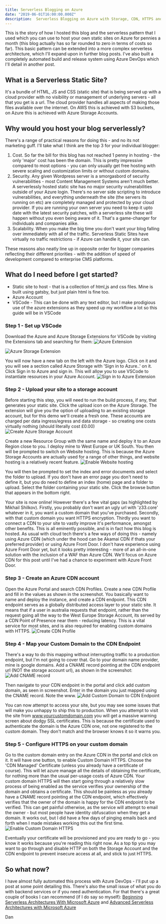```yaml
---
title: Serverless Blogging on Azure 
date: "2019-06-01T16:00:00.000Z"
description:  Serverless Blogging on Azure with Storage, CDN, HTTPS and Custom Domain
---
```


This is the story of how I hosted this blog and the serverless pattern that I used which you can use to host your own static sites on Azure for pennies a month (this blog actually has so far rounded to zero in terms of costs so far). This basic pattern can be extended into a more complex serverless architecture, which I'll expand upon in further blog posts. I've also built a completely automated build and release system using Azure DevOps which I'll detail in another post. 

## What is a Serverless Static Site?
It's a bundle of HTML, JS and CSS (static site) that is being served up with a cloud provider with no visibility or management of underlying servers - all that you get is a url. The cloud provider handles all aspects of making those files available over the internet. On AWS this is achieved with S3 buckets, on Azure this is achieved with Azure Storage Accounts. 

## Why would you host your blog serverlessly? 
There's a range of practical reasons for doing this - and no its not marketing guff. I'll take what I think are the top 3 for your individual blogger:
1. Cost. So far the bill for this blog has not reached 1 penny in hosting - the only 'major' cost has been the domain. This is pretty impressive compared to most options - you can only usually get free hosting with severe scaling and customization limits or without custom domains.
2. Security. Any given Wordpress server is a smorgasbord of security vulnerabilities - most Content Management Systems aren't much better. A serverlessly hosted static site has no major security vulnerabilities outside of your Azure login. There's no server side scripting to introduce vulnerabilities, and everything underneath the site (the servers its running on etc) are completely managed and protected by your cloud provider. If you are running your own server you need to keep it upto date with the latest security patches, with a serverless site these will happen without you even being aware of it. That's a game-changer for individuals and companies alike. 
3. Scalability. When you make the big time you don't want your blog falling over immediately with all of the traffic. Serverless Static Sites have virtually no traffic restrictions - if Azure can handle it, your site can.

These reasons also neatly line up in opposite order for bigger companies reflecting their different priorities - with the addition of speed of development compared to enterprise CMS platforms.

## What do I need before I get started? 
* Static site to host - that is a collection of html,js and css files. Mine is built using gatsby, but just plain html is fine too. 
* Azure Account
* VSCode - This can be done with any text editor, but I make prodigious use of the azure extensions as they speed up my workflow a lot so this guide will be in VSCode

### Step 1 - Set up VSCode
Download the Azure and Azure Storage Extensions for VSCode by visiting the Extensions tab and searching for them: 
![Azure Extension](./azure-extension.png)

![Azure Storage Extension](./azure-storage-extension.png)

You will now have a new tab on the left with the Azure logo. Click on it and you will see a section called Azure Storage with 'Sign in to Azure..' on it. Click Sign in to Azure and sign in. This will allow you to use VSCode to instantiate resources in your Azure Account. 
![Sign in to Azure Extension](./azure-extension-sign-in.png)

### Step 2 - Upload your site to a storage account
Before starting this step, you will need to run the build process, if any, that generates your static site. Click the upload icon on the Azure Storage. The extension will give you the option of uploading to an existing storage account, but for this demo we'll create a fresh one. These accounts are charged per data ingress/egress and data storage - so creating one costs virtually nothing (should literally cost £0.00)
![Create Azure Storage Account](./create-storage-account.png)

Create a new Resource Group with the same name and deploy it to an Azure Region close to you. I deploy mine to West Europe or UK South. 
You then will be prompted to switch on Website hosting. This is because the Azure Storage Accounts are actually used for a range of other things, and website hosting is a relatively recent feature. 
![Enable Website hosting](./enable-website-hosting.png)

You will then be prompted to set the index and error documents and select the folder to upload. If you don't have an error page you don't need to define it, but you do need to define an index (home) page and a folder to upload. Select the folder containing your static site. Click the browse button that appears in the bottom right. 

Your site is now online! However there's a few vital gaps (as highlighted by Mikhail Shilkov). Firstly, you probably don't want an ugly url with 'z33.core' whatever in it, you want a custom domain that you've purchased. Secondly, with that custom domain you want HTTPS encryption. Thirdly you want to connect a CDN to your site to vastly improve it's performance, amongst other benefits. This is all eminently possible, and is in fact how this blog is hosted. 
As usual with cloud tech there's a few ways of doing this - namely using Azure CDN (which under the hood can be Akamai CDN if thats your preferred provider) or using Azure Front Door. I don't have experience using Azure Front Door yet, but it looks pretty interesting - more of an all-in-one solution with the inclusion of a WAF than Azure CDN. We'll focus on Azure CDN for this post until I've had a chance to experiment with Azure Front Door. 

### Step 3 - Create an Azure CDN account
Open the Azure Portal and search CDN Profiles. Create a new CDN Profile and fill in the values as shown in the screenshot. You basically want to name and deploy the instance, and create a CDN endpoint. This CDN endpoint serves as a globally distributed access layer to your static site. It means that if a user in australia requests that endpoint, rather than the request going all the way to the West Europe Storage Account, its served by a CDN Point of Presence near them - reducing latency. This is a vital service for most sites, and is also required for enabling custom domains with HTTPS. 
![Create CDN Profile](./cdn-profile.png)

### Step 4 - Map your Custom Domain to the CDN Endpoint
There's a way to do this mapping without interrupting traffic to a production endpoint, but I'm not going to cover that. Go to your domain name provider, mine is google domains. Add a CNAME record pointing at the CDN endpoint url (NOT the storage account url), as shown in the screenshot: 
![Add CNAME record](./cname.png)

Then navigate to your CDN endpoint in the portal and click add custom domain, as seen in screenshot. Enter in the domain you just mapped using the CNAME record. Note the www.
![Add Custom Domain to CDN Endpoint](./custom-domain-cdn.png)

You can now attempt to access your site, but you may see some issues that will make you unhappy to ship this to production. When you attempt to visit the site from www.yourcustomdomain.com you will get a massive warning screen about dodgy SSL certificates. This is because the certificate used to authenticate the domain is the Azure CDN one, not one registered to the custom domain. They don't match and the browser knows it so it warns you. 

### Step 5 - Configure HTTPS on your custom domain
Go to the custom domain entry on the Azure CDN in the portal and click on it. It will have one button, to enable Custom Domain HTTPS. Choose the 'CDN Managed' Certificate (unless you already have a certificate of course). This will let azure manage all the details of obtaining the certificate, for nothing more than the usual per-usage costs of Azure CDN. Your custom domain HTTPS will then start going through a relatively slow process of being enabled as the service verifies your ownership of the domain and obtains a certificate. This should be painless as you already have a CNAME record pointing at the CDN endpoint, which effectively verifies that the owner of the domain is happy for the CDN endpoint to be verified. This can get painful otherwise, as the service will attempt to email the owner - but most people have identity obfuscation when they get a domain. It works out, but I did have a few days of pinging emails back and forth when I made mistakes working this out the first time. 
![Enable Custom Domain HTTPS](./custom-domain-https.png)

Eventually your certificate will be provisioned and you are ready to go - you know it works because you're reading this right now. As a top tip you may want to go through and disable HTTP on both the Storage Account and the CDN endpoint to prevent insecure access at all, and stick to just HTTPS.

## So what now?
I have almost fully automated this process with Azure DevOps - I'll put up a post at some point detailing this. There's also the small issue of what you do with backend services or if you need authentication. For that there's a great couple of books I can recommend (if I do say so myself): [Beginning Serverless Architectures With Microsoft Azure](https://amzn.to/2JTCq7B) and [Advanced Serverless Architectures with Microsoft Azure](https://amzn.to/2ENeSwZ)

Dan
